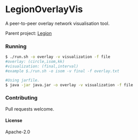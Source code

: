 # LegionOverlayVis
A peer-to-peer overlay network visualisation tool.

Parent project: [Legion](https://github.com/albertlinde/Legion)

### Running
```sh
$ ./run.sh -o overlay -v visualization -f file
#overlay: (circle,isom,kk)
#visualization: (final,interval)
#example $./run.sh -o isom -v final -f overlay.txt
```


```sh
#Using jarfile.
$ java -jar java.jar -o overlay -v visualization -f file
```
### Contributing
Pull requests welcome.

#### License
Apache-2.0

